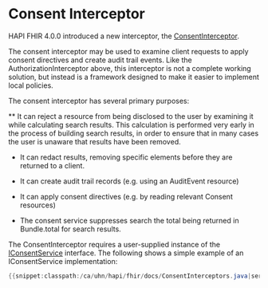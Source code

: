 # Consent Interceptor

HAPI FHIR 4.0.0 introduced a new interceptor, the [ConsentInterceptor](/hapi-fhir/apidocs/hapi-fhir-server/ca/uhn/fhir/rest/server/interceptor/consent/ConsentInterceptor.html).

The consent interceptor may be used to examine client requests to apply consent directives and create audit trail events. Like the AuthorizationInterceptor above, this interceptor is not a complete working solution, but instead is a framework designed to make it easier to implement local policies.

The consent interceptor has several primary purposes:

** It can reject a resource from being disclosed to the user by examining it while calculating search results. This calculation is performed very early in the process of building search results, in order to ensure that in many cases the user is unaware that results have been removed.

* It can redact results, removing specific elements before they are returned to a client.

* It can create audit trail records (e.g. using an AuditEvent resource)

* It can apply consent directives (e.g. by reading relevant Consent resources)

* The consent service suppresses search the total being returned in Bundle.total for search results.

The ConsentInterceptor requires a user-supplied instance of the [IConsentService](/hapi-fhir/apidocs/hapi-fhir-server/ca/uhn/fhir/rest/server/interceptor/consent/IConsentService.html) interface. The following shows a simple example of an IConsentService implementation:

```java
{{snippet:classpath:/ca/uhn/hapi/fhir/docs/ConsentInterceptors.java|service}}
``` 
